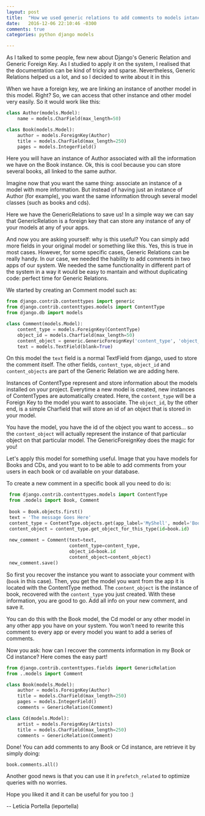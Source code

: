```yaml
---
layout: post
title:  "How we used generic relations to add comments to models intances"
date:   2016-12-06 22:10:46 -0300
comments: true
categories: python django models

---
```


As I talked to some people, few new about Django's Generic Relation and Generic Foreign Key. As I studied to apply it on the system, I realised that the documentation can be kind of tricky and sparse. Nevertheless, Generic Relations helped us a lot, and so I decided to write about it in this   

When we have a foreign key, we are linking an instance of another model in this model. Right? So, we can access that other instance and other model very easily. So it would work like this:

```python
class Author(models.Model):
    name = models.CharField(max_length=50)

class Book(models.Model):
    author = models.ForeignKey(Author)
    title = models.CharField(max_length=250)
    pages = models.IntegerField()
```

Here you will have an instance of Author associated with all the information we have on the Book instance. 
Ok, this is cool because you can store several books, all linked to the same author. 

Imagine now that you want the same thing: associate an instance of a model with more information. But instead of having just an instance of Author (for example), you want the same information through several model classes (such as books and cds). 

Here we have the GenericRelations to save us! In a simple way we can say that GenericRelation is a foreign key 
that can store any instance of any of your models at any of your apps.

And now you are asking yourself: why is this useful? You can simply add more fields in your original model or something like this. 
Yes, this is true in most cases. However, for some specific cases, Generic Relations can be really handy. 
In our case, we needed the hability to add comments in two apps of our system. We needed the same functionality in different part of the system in a way it would be easy to mantain and without duplicating code: perfect time for Generic Relations.

We started by creating an Comment model such as:

```python
from django.contrib.contenttypes import generic
from django.contrib.contenttypes.models import ContentType
from django.db import models

class Comment(models.Model):
    content_type = models.ForeignKey(ContentType)
    object_id = models.Charfield(max_length=50)
    content_object = generic.GenericForeignKey('content_type', 'object_id')
    text = models.TextField(blank=True)
 ```

On this model the `text` field is a normal TextField from django, used to store the comment itself.
The other fields, `content_type`, `object_id` and  `content_objects` are part of the Generic Relation we are adding here. 

Instances of ContentType represent and store information about the models installed on your project. 
Everytime a new model is created, new instances of ContentTypes are automatically created. 
Here, the `content_type` will be a Foreign Key to the model you want to associate. 
The `object_id`, by the other end, is a simple Charfield that will store an id of an object that 
is stored in your model. 

You have the model, you have the id of the object you want to access... so the `content_object` will actually represent the instance of that particular object on that particular model. The GenericForeignKey does the magic for you!

Let's apply this model for something useful. Image that you have models for Books and CDs, and you want to to be able to add comments from your users in each book or cd available on your database.

To create a new comment in a specific book all you need to do is:

```python
 from django.contrib.contenttypes.models import ContentType
 from .models import Book, Comment
 
 book = Book.objects.first()
 text = 'The message Goes Here'
 content_type = ContentType.objects.get(app_label='MyShell', model='Books')
 content_object = content_type.get_object_for_this_type(id=book.id)
 
 new_comment = Comment(text=text,
                       content_type=content_type,
                       object_id=book.id
                       content_object=content_object)
 new_comment.save()
```

So first you recover the instance you want to associate your comment with (`book` in this case). 
Then, you get the model you want from the app it is located with the ContentType method. The `content_object` is the instance of book, recovered with the `content_type` you just created. With these information, you are good to go. Add all info on your new comment, and save it. 

You can do this with the Book model, the Cd model or any other model in any other app you have on your system. You won't need to rewrite this comment to every app or every model you want to add a series of comments.

Now you ask: how can I recover the comments information in my Book or Cd instance? Here comes the easy part!

```python
from django.contrib.contenttypes.fields import GenericRelation
from ..models import Comment

class Book(models.Model):
    author = models.ForeignKey(Author)
    title = models.CharField(max_length=250)
    pages = models.IntegerField()
    comments = GenericRelation(Comment)

class Cd(models.Model):
    artist = models.ForeignKey(Artists)
    title = models.CharField(max_length=250)
    comments = GenericRelation(Comment)
```

Done! You can add comments to any Book or Cd instance, are retrieve it by simply doing: 

`book.comments.all()`

Another good news is that you can use it in `prefetch_related` to optimize queries with no worries. 

Hope you liked it and it can be useful for you too :)

--
Leticia Portella (leportella)
